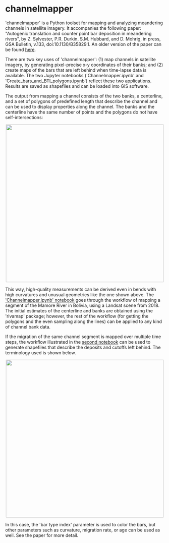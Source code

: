 # channelmapper

'channelmapper' is a Python toolset for mapping and analyzing meandering channels in satellite imagery. It accompanies the following paper: "Autogenic translation and counter point bar deposition in meandering rivers", by Z. Sylvester, P.R. Durkin, S.M. Hubbard, and D. Mohrig, in press, GSA Bulletin, v.133, doi:10.1130/B35829.1. An older version of the paper can be found [here](https://eartharxiv.org/repository/view/1003/).

There are two key uses of 'channelmapper': (1) map channels in satellite imagery, by generating pixel-precise x-y coordinates of their banks; and (2) create maps of the bars that are left behind when time-lapse data is available. The two Jupyter notebooks ('Channelmapper.ipynb' and 'Create_bars_and_BTI_polygons.ipynb') reflect these two applications. Results are saved as shapefiles and can be loaded into GIS software.

The output from mapping a channel consists of the two banks, a centerline, and a set of polygons of predefined length that describe the channel and can be used to display properties along the channel. The banks and the centerline have the same number of points and the polygons do not have self-intersections:

<p align="center">
<img src="https://github.com/zsylvester/channelmapper/blob/main/banks_and_polygons.png" width="500">
</p>

This way, high-quality measurements can be derived even in bends with high curvatures and unusual geometries like the one shown above. The ['Channelmapper.ipynb' notebook](https://github.com/zsylvester/channelmapper/blob/main/Channelmapper.ipynb) goes through the workflow of mapping a segment of the Mamore River in Bolivia, using a Landsat scene from 2018. The initial estimates of the centerline and banks are obtained using the 'rivamap' package; however, the rest of the workflow (for getting the polygons and the even sampling along the lines) can be applied to any kind of channel bank data.

If the migration of the same channel segment is mapped over multiple time steps, the workflow illustrated in the [second notebook](https://github.com/zsylvester/channelmapper/blob/main/Create_bars_and_BTI_polygons.ipynb) can be used to generate shapefiles that describe the deposits and cutoffs left behind. The terminology used is shown below.

<p align="center">
<img src="https://github.com/zsylvester/channelmapper/blob/main/bar_terminology.png" width="500">
</p>

In this case, the 'bar type index' parameter is used to color the bars, but other parameters such as curvature, migration rate, or age can be used as well. See the paper for more detail. 

